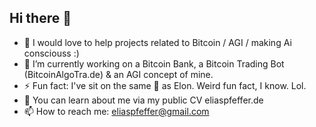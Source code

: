 ## Hi there 👋

- 🤔 I would love to help projects related to Bitcoin / AGI / making Ai consciouss :)
- 🔭 I’m currently working on a Bitcoin Bank, a Bitcoin Trading Bot (BitcoinAlgoTra.de) & an AGI concept of mine. 
- ⚡ Fun fact: I've sit on the same 🚽 as Elon. Weird fun fact, I know. Lol. 
- 🌱 You can learn about me via my public CV eliaspfeffer.de
- 📫 How to reach me: eliaspfeffer@gmail.com
<!--
**eliaspfeffer/eliaspfeffer** is a ✨ _special_ ✨ repository because its `README.md` (this file) appears on your GitHub profile.

Here are some ideas to get you started:

- 👯 I’m looking to collaborate on ...
- 💬 Ask me about ...
- 😄 Pronouns: ...
-->
